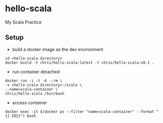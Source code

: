 # hello-scala
My Scala Practice


## Setup
* build a docker image as the dev environment
```
cd <hello-scala directory>
docker build -t chris/hello-scala:latest -t chris/hello-scala:v0.1 .
```
* run container detached
```
docker run -i -t -d --rm \
-v <hello-scala directory>:/scala \
--name=scala-container \
chris/hello-scala /bin/bash
```
* access container
```
docker exec -it $(docker ps --filter "name=scala-container" --format "{{.ID}}") bash
```

